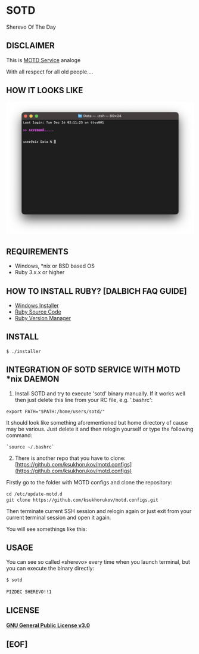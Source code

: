 # SOTD

Sherevo Of The Day

## DISCLAIMER

This is [MOTD Service](https://www.reddit.com/r/NixOS/comments/5xd91g/message_of_the_day_motd_in_nixos/) analoge 

With all respect for all old people....

## HOW IT LOOKS LIKE

![screen](https://github.com/ksukhorukov/sotd/blob/master/images/example.png?raw=true)

## REQUIREMENTS

 - Windows, *nix or BSD based OS
 - Ruby 3.x.x or higher
   

## HOW TO INSTALL RUBY? [DALBICH FAQ GUIDE]

* [Windows Installer](https://rubyinstaller.org)
* [Ruby Source Code](https://www.ruby-lang.org/en/downloads/)
* [Ruby Version Manager](https://rvm.io)


## INSTALL

```
$ ./installer
```

## INTEGRATION OF SOTD SERVICE WITH MOTD \*nix DAEMON

1) Install SOTD and try to execute 'sotd' binary manually. If it works well then just delete this line from your RC file, e.g. '.bashrc':

```
export PATH="$PATH:/home/users/sotd/"
```

It should look like something aforementioned but home directory of cause may be various. Just delete it and then 
relogin yourself or type the following command:

```
`source ~/.bashrc`
```


2) There is another repo that you have to clone: [https://github.com/ksukhorukov/motd.configs](https://github.com/ksukhorukov/motd.configs)

Firstly go to the folder with MOTD configs and clone the repository:

```
cd /etc/update-motd.d
git clone https://github.com/ksukhorukov/motd.configs.git
```

Then terminate current SSH session and relogin again or just exit from your current terminal session and open it again.

You will see somethings like this:


## USAGE

You can see so called «‎sherevo» every time when you launch terminal, but
you can execute the binary directly:
‎
```
$ sotd

PIZDEC SHEREVO!!1
```

## LICENSE

#### [GNU General Public License v3.0](https://www.gnu.org/licenses/gpl-3.0.txt)

## [EOF]


